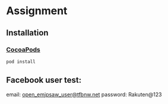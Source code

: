 # Assignment

## Installation
### [CocoaPods](https://cocoapods.org/) 
````ruby
pod install
````

## Facebook user test:
email: open_emjpsaw_user@tfbnw.net
password: Rakuten@123
